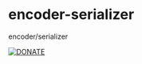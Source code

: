 # encoder-serializer
encoder/serializer  

[![DONATE](https://img.shields.io/badge/patreon-tipme-orange.svg)](https://patreon.com/winderton)
